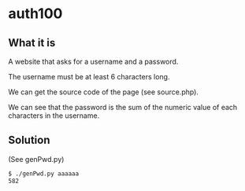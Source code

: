 # auth100

## What it is

A website that asks for a username and a password.

The username must be at least 6 characters long.

We can get the source code of the page (see source.php).

We can see that the password is the sum of the numeric value of each characters in the username.

## Solution

(See genPwd.py)

```bash
$ ./genPwd.py aaaaaa
582
```
